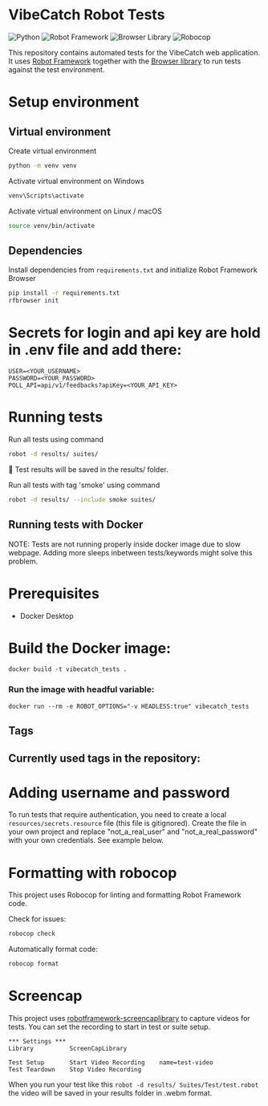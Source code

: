 # VibeCatch Robot Tests

![Python](https://img.shields.io/badge/python-3.10%2B-blue)
![Robot Framework](https://img.shields.io/badge/robot--framework-5.x-green)
![Browser Library](https://img.shields.io/badge/browser--library-latest-orange)
![Robocop](https://img.shields.io/badge/robocop-linter-yellow)

This repository contains automated tests for the VibeCatch web application. It uses [Robot Framework](https://robotframework.org/) together with the [Browser library](https://github.com/MarketSquare/robotframework-browser) to run tests against the test environment. 

# Setup environment
## Virtual environment
Create virtual environment

```bash
python -m venv venv
```

Activate virtual environment on Windows

```bash
venv\Scripts\activate
```
Activate virtual environment on Linux / macOS 
```bash
source venv/bin/activate
```

## Dependencies
Install dependencies from `requirements.txt` and initialize Robot Framework Browser

```bash
pip install -r requirements.txt
rfbrowser init
```

# Secrets for login and api key are hold in .env file and add there:

```
USER=<YOUR_USERNAME>
PASSWORD=<YOUR_PASSWORD>
POLL_API=api/v1/feedbacks?apiKey=<YOUR_API_KEY>
```

# Running tests

Run all tests using command

```bash
robot -d results/ suites/
```
📂 Test results will be saved in the results/ folder.

Run all tests with tag 'smoke' using command

```bash
robot -d results/ --include smoke suites/
```
## Running tests with Docker

NOTE: Tests are not running properly inside docker image due to slow webpage. Adding more sleeps inbetween tests/keywords might solve this problem. 

# Prerequisites

- Docker Desktop

# Build the Docker image:

```
docker build -t vibecatch_tests .
```

### Run the image with headful variable:

```
docker run --rm -e ROBOT_OPTIONS="-v HEADLESS:true" vibecatch_tests
```

## Tags 
Currently used tags in the repository:
-

# Adding username and password
To run tests that require authentication, you need to create a local `resources/secrets.resource` file (this file is gitignored).
Create the file in your own project and replace "not_a_real_user" and "not_a_real_password" with your own credentials. See example below.

# Formatting with robocop
This project uses Robocop for linting and formatting Robot Framework code.

Check for issues:
```bash
robocop check
```

Automatically format code:
```bash
robocop format
```

# Screencap
This project uses [robotframework-screencaplibrary](https://pypi.org/project/robotframework-screencaplibrary/) to capture videos for tests. You can set the recording to start in test or suite setup.

```robot
*** Settings ***
Library          ScreenCapLibrary

Test Setup       Start Video Recording    name=test-video
Test Teardown    Stop Video Recording
```
When you run your test like this `robot -d results/ Suites/Test/test.robot` the video will be saved in your results folder in .webm format. 